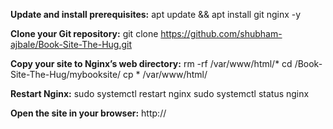 **Update and install prerequisites:**
apt update && apt install git nginx -y

**Clone your Git repository:**
git clone https://github.com/shubham-ajbale/Book-Site-The-Hug.git

**Copy your site to Nginx’s web directory:**
rm -rf /var/www/html/*
cd /Book-Site-The-Hug/mybooksite/
cp * /var/www/html/

**Restart Nginx:**
sudo systemctl restart nginx
sudo systemctl status nginx

**Open the site in your browser:**
http://<Public-IP>

